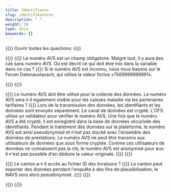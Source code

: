 ```yaml
---
title: Identifiants 
slug: identifikatoren
description: " "
weight: 20
type: docs
keywords: []
---
```


{{<faqBlock>}}
Ouvrir toutes les questions: {{<collapsibleGroupCommand groupId="identifikatoren">}}

{{<numberedList>}}
{{<listItem>}}
Le numéro AVS est un champ obligatoire. Malgré tout, il y aura des cas sans numéro AVS. Où est décrit ce qui doit être mis dans la variable dans ce cas ?
{{<collapsibleBlock groupId="identifikatoren">}}
Si le numéro AVS est inconnu, nous nous basons sur le Forum Datenaustausch, qui utilise la valeur fictive «7569999999991». 
<!--Précisément cette question est encore ouverte. Dans la description des variables, on peut lire : «Remarque : en ce qui concerne les personnes qui ne peuvent pas avoir de numéro AVS, des clarifications sont encore en cours (voir aussi la colonne "A indiquer pour")». A court terme, il est envisagé de laisser la variable vide dans ce cas ou d'indiquer un numéro fictif. Mais certains cantons frontaliers se sont fortement opposés à cette idée, raison pour laquelle cette question sera encore clarifiée plus en détail à long terme.-->
{{</collapsibleBlock>}}
{{</listItem>}}

{{<listItem>}}
Le numéro AVS doit être utilisé pour la collecte des données. Le numéro AVS sera-t-il également visible pour les caisses maladie via les partenaires tarifaires ?
{{<collapsibleBlock groupId="identifikatoren">}}
Lors de la transmission des données, les identifiants et les données sont envoyés séparément. Le canal de données est crypté. L'OFS utilise un validateur pour vérifier le numéro AVS. Une fois que le numéro AVS a été crypté, il est enregistré dans la base de données sécurisée des identifiants. Pendant le traitement des données sur la plateforme, le numéro AVS est ainsi pseudonymisé et n'est pas stocké avec l'ensemble des données de prestations. Le numéro AVS ne peut être transmis aux utilisateurs de données que sous forme cryptée. Comme ces utilisateurs de données ne connaissent pas la clé, le numéro AVS est anonymisé pour eux. Il n'est pas possible d'en déduire la valeur originale.
{{</collapsibleBlock>}}
{{</listItem>}}

{{<listItem>}}
Le canton a-t-il accès au fichier ID des livraisons ?
{{<collapsibleBlock groupId="identifikatoren">}}
Le canton peut exporter des données pendant l'enquête à des fins de plausibilisation, le NAVS sera alors pseudonymisé.
{{</collapsibleBlock>}}
{{</listItem>}}

{{</numberedList>}}
{{</faqBlock>}}